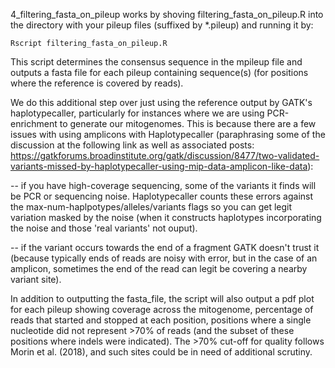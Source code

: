 4_filtering_fasta_on_pileup works by shoving filtering_fasta_on_pileup.R into the directory with your pileup files (suffixed by *.pileup) and running it by:
```
Rscript filtering_fasta_on_pileup.R
```

This script determines the consensus sequence in the mpileup file and outputs a fasta file for each pileup containing sequence(s) (for positions where the reference is covered by reads).

We do this additional step over just using the reference output by GATK's haplotypecaller, particularly for instances where we are using PCR-enrichment to generate our mitogenomes. This is because there are a few issues with using amplicons with Haplotypecaller (paraphrasing some of the discussion at the following link as well as associated posts: https://gatkforums.broadinstitute.org/gatk/discussion/8477/two-validated-variants-missed-by-haplotypecaller-using-mip-data-amplicon-like-data):

-- if you have high-coverage sequencing, some of the variants it finds will be PCR or sequencing noise. Haplotypecaller counts these errors against the max-num-haplpotypes/alleles/variants flags so you can get legit variation masked by the noise (when it constructs haplotypes incorporating the noise and those 'real variants' not ouput).

-- if the variant occurs towards the end of a fragment GATK doesn't trust it (because typically ends of reads are noisy with error, but in the case of an amplicon, sometimes the end of the read can legit be covering a nearby variant site).

In addition to outputting the fasta_file, the script will also output a pdf plot for each pileup showing coverage across the mitogenome, percentage of reads that started and stopped at each position, positions where a single nucleotide did not represent >70% of reads (and the subset of these positions where indels were indicated). The >70% cut-off for quality follows Morin et al. (2018), and such sites could be in need of additional scrutiny.
